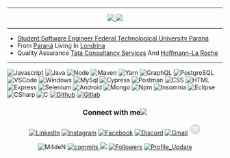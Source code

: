 ***
<div align="center">
  <a href="https://github.com/M4deN">
  <img height="175em" src="https://github-readme-stats.vercel.app/api?username=M4deN&show_icons=true&theme=dark&include_all_commits=true&count_private=true"/>
  <img height="175em" src="https://github-readme-stats.vercel.app/api/top-langs/?username=M4deN&layout=compact&langs_count=8&theme=dark"/>
</div>

*** 
* Student Software Engineer [Federal Technological University Paraná](http://www.utfpr.edu.br/)
* From [Paraná](https://pt.wikipedia.org/wiki/Paran%C3%A1) Living In [Londrina ](https://pt.wikipedia.org/wiki/Londrina)
*  Quality Assurance [Tata Consultancy Services](https://www.tcs.com/) And [Hoffmann–La Roche](https://www.roche.com.br/) 

 ***
![Javascript](https://img.shields.io/badge/Javascript-black?style=flat-square&logo=javascript)
![Java](https://img.shields.io/badge/Java-black?style=flat-square&logo=oracle&logoColor=E42C2E)
![Node](https://img.shields.io/badge/Node-black?style=flat-square&logo=node.js)
![Maven](https://img.shields.io/badge/Maven-black?style=flat-square&logo=apache-maven&logoColor=C71A36)
![Yarn](https://img.shields.io/badge/Yarn-black?style=flat-square&logo=yarn)
![GraphQL](https://img.shields.io/badge/GraphQL-black?style=flat-square&logo=graphql&logoColor=D90092)
![PostgreSQL](https://img.shields.io/badge/PostgreSQL-black?style=flat-square&logo=postgresql)
![VSCode](https://img.shields.io/badge/VSCode-black?style=flat-square&logo=visual-studio-code&logoColor=2D9EE9)
![Windows](https://img.shields.io/badge/Windows-black?style=flat-square&logo=windows&logoColor=0174CF)
![MySql](https://img.shields.io/badge/MySQL-black?style=flat-square&logo=mysql)
![Cypress](https://img.shields.io/badge/Cypress-black?style=flat-square&logo=cypress)
![Postman](https://img.shields.io/badge/Postman-black?style=flat-square&logo=postman)
![CSS](https://img.shields.io/badge/CSS-black?style=flat-square&logo=css3)
![HTML](https://img.shields.io/badge/HTML-black?style=flat-square&logo=html5)
![Express](https://img.shields.io/badge/Express-black?style=flat-square&logo=express)
![Selenium](https://img.shields.io/badge/Selenium-black?style=flat-square&logo=selenium)
![Android](https://img.shields.io/badge/Android-black?style=flat-square&logo=androidstudio)
![Mongo](https://img.shields.io/badge/MongoDB-black?style=flat-square&logo=mongodb)
![Npm](https://img.shields.io/badge/NPM-black?style=flat-square&logo=npm)
![Insomnia](https://img.shields.io/badge/Insomnia-black?style=flat-square&logo=insomnia)
![Eclipse](https://img.shields.io/badge/Eclipse-black?style=flat-square&logo=eclipse)
![CSharp](https://img.shields.io/badge/CSharp-black?style=flat-square&logo=csharp)
![C](https://img.shields.io/badge/C-black?style=flat-square&logo=c)
[![Github](https://img.shields.io/badge/Github-black?style=flat-square&logo=github)](https://github.com/M4deN)
[![Gitlab](https://img.shields.io/badge/Gitlab-black?style=flat-square&logo=gitlab)](https://gitlab.com/M4deN)</div>
<div align="center">
<h3> Connect with me<a href="https://gifyu.com/image/Zy2f"><img src="https://github.com/milaan9/milaan9/blob/main/Handshake.gif" width="60"></a>
</h3> 
<p align="center">
    <a href="https://www.linkedin.com/in/aleciomedeiros" target="_blank"><img alt="LinkedIn" width="25px" src="https://github.com/TheDudeThatCode/TheDudeThatCode/blob/master/Assets/Linkedin.svg"></a>
    <a href="https://www.instagram.com/madenx" target="_blank"><img alt="Instagram" width="25px" src="https://github.com/TheDudeThatCode/TheDudeThatCode/blob/master/Assets/Instagram.svg"></a>
    <a href="https://www.facebook.com/alex.leandro.0007/" target="_blank"><img alt="Facebook" width="25px" src="https://upload.wikimedia.org/wikipedia/commons/5/51/Facebook_f_logo_%282019%29.svg"></a>
    <a href="https://discord.com/channels/@me/1122127208585105510" target="_blank"><img alt="Discord" width="28px" src="https://github.com/SapphireDevs/discord-icons/blob/main/Discord%20Branding/Clyde/icon_clyde_blurple_RGB.png?raw=true"></a> 
    <a href="mailto:alexdesaran@outlook.com" target="_blank"><img alt="Gmail" width="25px" src="https://github.com/TheDudeThatCode/TheDudeThatCode/blob/master/Assets/Gmail.svg"></a> 
    <a href="https://open.spotify.com/user/12184345488" target="_blank"><img alt="Spotify" width="27px" src="https://github.com/darksonic37/fix-spotify-icon/blob/master/src/images/spotify-linux-512.png?raw=true"></a>   
</p>  
 <p align="center"> 
    <img src="https://komarev.com/ghpvc/?username=M4deN" alt="M4deN"/>       
    <!--<a href="https://github.com/AlexDeSaran?tab=repositories" target="_blank"><img src="https://badges.pufler.dev/repos/AlexDeSaran" alt="Repos"/></a>--> 
    <!--<img src="https://badges.pufler.dev/years/AlexDeSaran" alt="Active_Years"/>-->  
    <a href="https://github.com/M4deN/M4deN" target="_blank"><img src="https://badges.pufler.dev/commits/monthly/M4deN" alt="commits"/>
    <a href="https://github.com/M4deN/M4deN" alt="Activity"><img src="https://img.shields.io/github/commit-activity/m/M4deN/M4deN"/></a>
    <a href="https://github.com/M4deN?tab=followers"><img alt="Followers" src="https://img.shields.io/github/followers/M4deN?color=4C1&logo=github"></a>
    <a href="https://github.com/M4deN/M4deN" target="_blank"><img alt="Profile_Update" src="https://img.shields.io/github/last-commit/M4deN/M4deN?label=Profile%20update&style=fflat-square"></a>
    <!--<a href="https://github.com/AlexDeSaran" target="_blank"><img alt="AlexDeSaran" src="https://badges.pufler.dev/visits/AlexDeSaran/AlexDeSaran?logo=GitHub&label=visits&color=success&logoColor=white&style=flat-square"/></a>-->   
</p>
